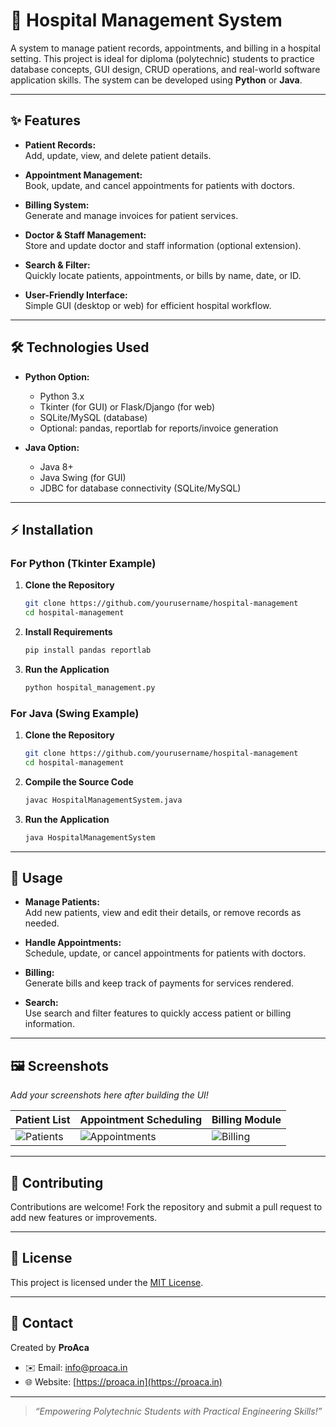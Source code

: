# 🏥 Hospital Management System

A system to manage patient records, appointments, and billing in a hospital setting. This project is ideal for diploma (polytechnic) students to practice database concepts, GUI design, CRUD operations, and real-world software application skills. The system can be developed using **Python** or **Java**.

---

## ✨ Features

- **Patient Records:**  
  Add, update, view, and delete patient details.

- **Appointment Management:**  
  Book, update, and cancel appointments for patients with doctors.

- **Billing System:**  
  Generate and manage invoices for patient services.

- **Doctor & Staff Management:**  
  Store and update doctor and staff information (optional extension).

- **Search & Filter:**  
  Quickly locate patients, appointments, or bills by name, date, or ID.

- **User-Friendly Interface:**  
  Simple GUI (desktop or web) for efficient hospital workflow.

---

## 🛠️ Technologies Used

- **Python Option:**
  - Python 3.x
  - Tkinter (for GUI) or Flask/Django (for web)
  - SQLite/MySQL (database)
  - Optional: pandas, reportlab for reports/invoice generation

- **Java Option:**
  - Java 8+
  - Java Swing (for GUI)
  - JDBC for database connectivity (SQLite/MySQL)

---

## ⚡ Installation

### For Python (Tkinter Example)

1. **Clone the Repository**
    ```bash
    git clone https://github.com/yourusername/hospital-management
    cd hospital-management
    ```

2. **Install Requirements**
    ```bash
    pip install pandas reportlab
    ```

3. **Run the Application**
    ```bash
    python hospital_management.py
    ```

### For Java (Swing Example)

1. **Clone the Repository**
    ```bash
    git clone https://github.com/yourusername/hospital-management
    cd hospital-management
    ```

2. **Compile the Source Code**
    ```bash
    javac HospitalManagementSystem.java
    ```

3. **Run the Application**
    ```bash
    java HospitalManagementSystem
    ```

---

## 🚀 Usage

- **Manage Patients:**  
  Add new patients, view and edit their details, or remove records as needed.

- **Handle Appointments:**  
  Schedule, update, or cancel appointments for patients with doctors.

- **Billing:**  
  Generate bills and keep track of payments for services rendered.

- **Search:**  
  Use search and filter features to quickly access patient or billing information.

---

## 🖼️ Screenshots

*Add your screenshots here after building the UI!*

| Patient List | Appointment Scheduling | Billing Module |
|--------------|-----------------------|---------------|
| ![Patients](assets/patients.png) | ![Appointments](assets/appointments.png) | ![Billing](assets/billing.png) |

---

## 🤝 Contributing

Contributions are welcome! Fork the repository and submit a pull request to add new features or improvements.

---

## 📄 License

This project is licensed under the [MIT License](LICENSE).

---

## 👤 Contact 

Created by **ProAca**  
- ✉️ Email: [info@proaca.in](mailto:info@proaca.in)  
- 🌐 Website: [https://proaca.in](https://proaca.in)

---

> _“Empowering Polytechnic Students with Practical Engineering Skills!”_
